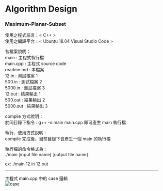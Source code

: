 # Algorithm Design

### Maximum-Planar-Subset

使用之程式語言：< C++ > <br>
使用之編譯平台：< Ubuntu 18.04 Visual Studio Code > <br>

各檔案說明： <br>
	main   			: 主程式執行檔 <br>
	main.cpp		: 主程式 source code <br>
	readme.md 		: 本檔案 <br>
	12.in			: 測試檔案 1 <br>
	500.in			: 測試檔案 2 <br>
	5000.in			: 測試檔案 3 <br>
	12.out			: 結果輸出 1 <br>
	500.out			: 結果輸出 2 <br>
	5000.out		: 結果輸出 3 <br>
  
compile 方式說明： <br>
  於同目錄下指令 : g++ -o main main.cpp 即可產生 main 執行檔 <br>

執行、使用方式說明 : <br>
  compile 完成後，目前目錄下會產生一個 main 的執行檔 <br>

執行檔的命令格式為 : <br>
  ./main [input file name] [output file name] <br>

  ex: ./main 12.in 12.out <br>
  
---
主程式 main.cpp 中的 case 邏輯 <br>
![case](https://user-images.githubusercontent.com/45507258/143745839-5e21bac2-1435-40f9-bbce-5430988f1c4c.png)
